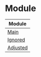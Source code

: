

# Module

| Module |
| ------ |
| [Main](https://github.com/samwhelp/anduinos-iso-builder-remix-kde-plasma/blob/main/helper/docs/module/module-main.md) |
| [Ignored](https://github.com/samwhelp/anduinos-iso-builder-remix-kde-plasma/blob/main/helper/docs/module/module-ignored.md) |
| [Adjusted](https://github.com/samwhelp/anduinos-iso-builder-remix-kde-plasma/blob/main/helper/docs/module/module-adjusted.md) |
